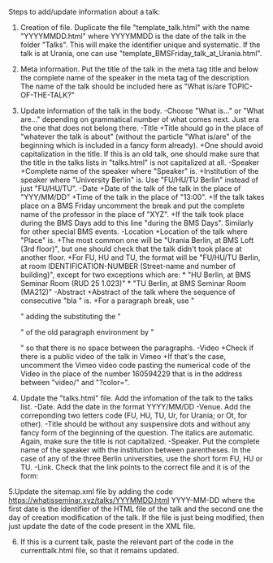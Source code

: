 Steps to add/update information about a talk:
1. Creation of file. Duplicate the file "template_talk.html" with the name "YYYYMMDD.html" where YYYYMMDD is the date of the talk in the folder "Talks". This will make the identifier unique and systematic. If the talk is at Urania, one can use "template_BMSFriday_talk_at_Urania.html".

2. Meta information. Put the title of the talk in the meta tag title and below the complete name of the speaker in the meta tag of the description. The name of the talk should be included here as "What is/are TOPIC-OF-THE-TALK?"

3. Update information of the talk in the body.
-Choose "What is..." or "What are..." depending on grammatical number of what comes next. Just era the one that does not belong there.
-Title
	+Title should go in the place of "whatever the talk is about" (without the particle "What is/are" of the beginning which is included in a fancy form already).
	+One should avoid capitalization in the title. If this is an old talk, one should make sure that the title in the talks lists in "talks.html" is not capitalized at all.
-Speaker
	+Complete name of the speaker where "Speaker" is.
	+Institution of the speaker where "University Berlin" is. Use "FU/HU/TU Berlin" instead of just "FU/HU/TU".
-Date
	+Date of the talk of the talk in the place of "YYY/MM/DD"
	+Time of the talk in the place of "13:00".
	+If the talk takes place on a BMS Friday uncomment the break and put the complete name of the professor in the place of "XYZ".
	+If the talk took place during the BMS Days add to this line "during the BMS Days". Similarly for other special BMS events.
-Location
	+Location of the talk where "Place" is.
	+The most common one will be "Urania Berlin, at BMS Loft (3rd floor)", but one should check that the talk didn't took place at another floor.
	+For FU, HU and TU, the format will be "FU/HU/TU Berlin, at room IDENTIFICATION-NUMBER (Street-name and number of building)", except for two exceptions which are:
		* "HU Berlin, at BMS Seminar Room (RUD 25 1.023)"
		* "TU Berlin, at BMS Seminar Room (MA212)"
-Abstract
	+Abstract of the talk where the sequence of consecutive "bla " is.
	+For a paragraph break, use "</p><p>" adding the substituting the "<p>" of the old paragraph environment by "<p style="margin:0;">" so that there is no space between the paragraphs.
-Video
	+Check if there is a public video of the talk in Vimeo
	+If that's the case, uncomment the Vimeo video code pasting the numerical code of the Video in the place of the number 160594229 that is in the address between "video/" and "?color=".

4. Update the "talks.html" file. Add the infomation of the talk to the talks list.
-Date. Add the date in the format YYYY/MM/DD
-Venue. Add the correponding two letters code (FU, HU, TU, Ur, for Urania; or Ot, for other).
-Title should be without any suspensive dots and without any fancy form of the beginning of the question. The italics are automatic. Again, make sure the title is not capitalized.
-Speaker. Put the complete name of the speaker with the institution between parentheses. In the case of any of the three Berlin universities, use the short form FU, HU or TU.
-Link. Check that the link points to the correct file and it is of the form:
	<a href="talks/YYYYMMDD.html" class="fas fa-link"></a>

5.Update the sitemap.xml file by adding the code
<url>
<loc>https://whatisseminar.xyz/talks/YYYMMDD.html</loc>
<lastmod>YYYY-MM-DD</lastmod>
</url>
where the first date is the identifier of the HTML file of the talk and the second one the day of creation modification of the talk. If the file is just being modified, then just update the date of the code present in the XML file.

6. If this is a current talk, paste the relevant part of the code in the currenttalk.html file, so that it remains updated.
